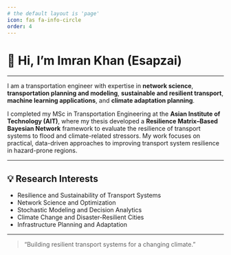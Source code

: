 ```yaml
---
# the default layout is 'page'
icon: fas fa-info-circle
order: 4
---
```


# 👋 Hi, I’m Imran Khan (Esapzai)

---

I am a transportation engineer with expertise in **network science**, **transportation planning and modeling**, **sustainable and resilient transport**, **machine learning applications**, and **climate adaptation planning**.

I completed my MSc in Transportation Engineering at the **Asian Institute of Technology (AIT)**, where my thesis developed a **Resilience Matrix–Based Bayesian Network** framework to evaluate the resilience of transport systems to flood and climate-related stressors. My work focuses on practical, data-driven approaches to improving transport system resilience in hazard-prone regions.

---

## 💡 Research Interests
- Resilience and Sustainability of Transport Systems  
- Network Science and Optimization  
- Stochastic Modeling and Decision Analytics  
- Climate Change and Disaster-Resilient Cities  
- Infrastructure Planning and Adaptation  

---

> “Building resilient transport systems for a changing climate.”
